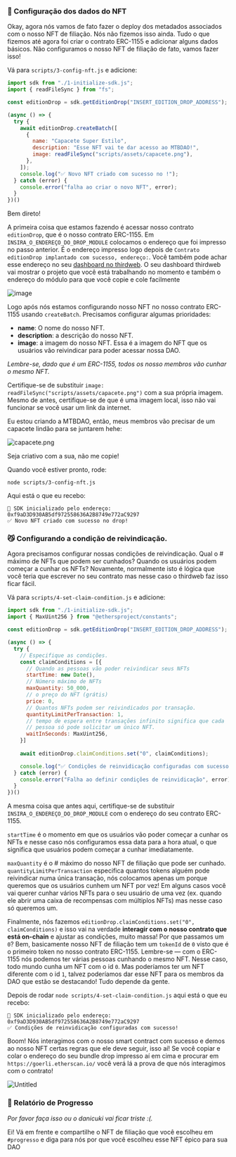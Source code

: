 ### 👾 Configuração dos dados do NFT

Okay, agora nós vamos de fato fazer o deploy dos metadados associados com o nosso NFT de filiação. Nós não fizemos isso ainda. Tudo o que fizemos até agora foi criar o contrato ERC-1155 e adicionar alguns dados básicos. Não configuramos o nosso NFT de filiação de fato, vamos fazer isso!

Vá para `scripts/3-config-nft.js` e adicione:

```jsx
import sdk from "./1-initialize-sdk.js";
import { readFileSync } from "fs";

const editionDrop = sdk.getEditionDrop("INSERT_EDITION_DROP_ADDRESS");

(async () => {
  try {
    await editionDrop.createBatch([
      {
        name: "Capacete Super Estilo",
        description: "Esse NFT vai te dar acesso ao MTBDAO!",
        image: readFileSync("scripts/assets/capacete.png"),
      },
    ]);
    console.log("✅ Novo NFT criado com sucesso no !");
  } catch (error) {
    console.error("falha ao criar o novo NFT", error);
  }
})()
```

Bem direto!

A primeira coisa que estamos fazendo é acessar nosso contrato `editionDrop`, que é o nosso contrato ERC-1155. Em `INSIRA_O_ENDEREÇO_DO_DROP_MODULE` colocamos o endereço que foi impresso no passo anterior. É o endereço impresso logo depois de `Contrato editionDrop implantado com sucesso, endereço:`.
Você também pode achar esse endereço no seu [dashboard no thirdweb](https://thirdweb.com/dashboard?utm_source=web3dev&utm_medium=web3dev_project). O seu dashboard thirdweb vai mostrar o projeto que você está trabalhando no momento e também o endereço do módulo para que você copie e cole facilmente 

![image](https://i.imgur.com/EyDAOky.png)


Logo após nós estamos configurando nosso NFT no nosso contrato ERC-1155 usando `createBatch`. Precisamos configurar algumas prioridades:

- **name**: O nome do nosso NFT.
- **description**: a descrição do nosso NFT.
- **image**: a imagem do nosso NFT. Essa é a imagem do NFT que os usuários vão reivindicar para poder acessar nossa DAO.

*Lembre-se, dado que é um ERC-1155, todos os nosso membros vão cunhar o mesmo NFT.*

Certifique-se de substituir `image: readFileSync("scripts/assets/capacete.png")` com a sua própria imagem. Mesmo de antes, certifique-se de que é uma imagem local, isso não vai funcionar se você usar um link da internet.

Eu estou criando a MTBDAO, então, meus membros vão precisar de um capacete lindão para se juntarem hehe:

![capacete.png](https://i.imgur.com/orLMro7.png)

Seja criativo com a sua, não me copie!

Quando você estiver pronto, rode:

```plaintext
node scripts/3-config-nft.js
```

Aqui está o que eu recebo:

```plaintext
👋 SDK inicializado pelo endereço: 0xf9aD3D930AB5df972558636A2B8749e772aC9297
✅ Novo NFT criado com sucesso no drop!
```

### 😼 Configurando a condição de reivindicação.

Agora precisamos configurar nossas condições de reivindicação. Qual o # máximo de NFTs que podem ser cunhados? Quando os usuários podem começar a cunhar os NFTs? Novamente, normalmente isto é lógica que você teria que escrever no seu contrato mas nesse caso o thirdweb faz isso ficar fácil. 

Vá para `scripts/4-set-claim-condition.js` e adicione:

```jsx
import sdk from "./1-initialize-sdk.js";
import { MaxUint256 } from "@ethersproject/constants";

const editionDrop = sdk.getEditionDrop("INSERT_EDITION_DROP_ADDRESS");

(async () => {
  try {
    // Especifique as condições.
    const claimConditions = [{
      // Quando as pessoas vão poder reivindicar seus NFTs
      startTime: new Date(),
      // Número máximo de NFTs
      maxQuantity: 50_000,
      // o preço do NFT (grátis)
      price: 0,
      // Quantos NFTs podem ser reivindicados por transação.
      quantityLimitPerTransaction: 1,
      // tempo de espera entre transações infinito significa que cada
      // pessoa só pode solicitar um único NFT.
      waitInSeconds: MaxUint256,
    }]
    
    await editionDrop.claimConditions.set("0", claimConditions);

    console.log("✅ Condições de reinvidicação configuradas com sucesso!");
  } catch (error) {
    console.error("Falha ao definir condições de reinvidicação", error);
  }
})()
```

A mesma coisa que antes aqui, certifique-se de substituir `INSIRA_O_ENDEREÇO_DO_DROP_MODULE` com o endereço do seu contrato ERC-1155. 

`startTime` é o momento em que os usuários vão poder começar a cunhar os NFTs e nesse caso nós configuramos essa data para a hora atual, o que significa que usuários podem começar a cunhar imediatamente.

`maxQuantity` é o # máximo do nosso NFT de filiação que pode ser cunhado. `quantityLimitPerTransaction` especifica quantos tokens alguém pode reivindicar numa única transação, nós colocamos apenas um porque queremos que os usuários cunhem um NFT por vez! Em alguns casos você vai querer cunhar vários NFTs para o seu usuário de uma vez (ex. quando ele abrir uma caixa de recompensas com múltiplos NFTs) mas nesse caso só queremos um.

Finalmente, nós fazemos `editionDrop.claimConditions.set("0", claimConditions)` e isso vai na verdade **interagir com o nosso contrato que está on-chain** e ajustar as condições, muito massa! Por que passamos um `0`? Bem, basicamente nosso NFT de filiação tem um `tokenId` de `0` visto que é o primeiro token no nosso contrato ERC-1155. Lembre-se — com o ERC-1155 nós podemos ter várias pessoas cunhando o mesmo NFT. Nesse caso, todo mundo cunha um NFT com o id `0`. Mas poderíamos ter um NFT diferente com o id `1`, talvez poderíamos dar esse NFT para os membros da DAO que estão se destacando! Tudo depende da gente.

Depois de rodar `node scripts/4-set-claim-condition.js` aqui está o que eu recebo:

```
👋 SDK inicializado pelo endereço: 0xf9aD3D930AB5df972558636A2B8749e772aC9297
✅ Condições de reinvidicação configuradas com sucesso!
```

Boom! Nós interagimos com o nosso smart contract com sucesso e demos ao nosso NFT certas regras que ele deve seguir, isso aí! Se você copiar e colar o endereço do seu bundle drop impresso aí em cima e procurar em `https://goerli.etherscan.io/` você verá lá a prova de que nós interagimos com o contrato!

![Untitled](https://i.imgur.com/sioQiQA.png)

### 🚨 Relatório de Progresso

*Por favor faça isso ou o danicuki vai ficar triste :(.*

Ei! Vá em frente e compartilhe o NFT de filiação que você escolheu em `#progresso` e diga para nós por que você escolheu esse NFT épico para sua DAO